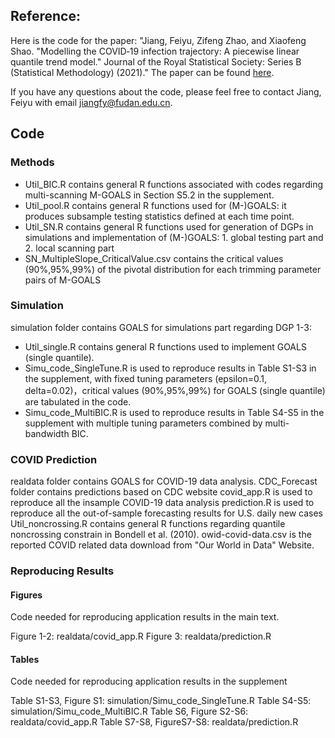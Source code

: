 ## Reference: 
Here is the code for the paper: "Jiang, Feiyu, Zifeng Zhao, and Xiaofeng Shao. "Modelling the COVID‐19 infection trajectory: A piecewise linear quantile trend model." Journal of the Royal Statistical Society: Series B (Statistical Methodology) (2021)." The paper can be found [here](https://rss.org.uk/RSS/media/File-library/Events/Discussion%20meetings/Jiang-et-al-_JRSSB_discussion-paper_16-Jul-21.pdf).

If you have any questions about the code, please feel free to contact Jiang, Feiyu with email jiangfy@fudan.edu.cn.

## Code

### Methods

- Util_BIC.R          contains general R functions associated with codes regarding multi-scanning M-GOALS in Section S5.2 in the supplement.
- Util_pool.R         contains general R functions used for (M-)GOALS: it produces subsample testing statistics defined at each time point. 
- Util_SN.R           contains general R functions used for generation of DGPs in simulations and implementation of (M-)GOALS: 1. global testing part and 2. local scanning part
- SN_MultipleSlope_CriticalValue.csv           contains the critical values (90%,95%,99%) of the pivotal distribution for each trimming parameter pairs of M-GOALS

### Simulation
simulation folder contains GOALS for simulations part regarding DGP 1-3:
- Util_single.R                         contains general R functions used to implement GOALS (single quantile). 
- Simu_code_SingleTune.R     is used to reproduce results in Table S1-S3 in the supplement, with fixed tuning parameters (epsilon=0.1, delta=0.02)，critical values (90%,95%,99%) for GOALS (single quantile) are tabulated in the code.
- Simu_code_MultiBIC.R       is used to reproduce results in Table S4-S5 in the supplement with multiple tuning parameters combined by multi-bandwidth BIC.

### COVID Prediction
realdata folder contains GOALS for COVID-19 data analysis.
	CDC_Forecast folder           contains predictions based on CDC website
	covid_app.R                   is used to reproduce all the insample COVID-19 data analysis 
	prediction.R                  is used to reproduce all the out-of-sample forecasting results for U.S. daily new cases
	Util_noncrossing.R            contains general R functions regarding quantile noncrossing constrain in Bondell et al. (2010).
	owid-covid-data.csv           is the reported COVID related data download from "Our World in Data" Website.

### Reproducing Results

#### Figures
Code needed for reproducing application results in the main text.

Figure 1-2:    realdata/covid_app.R
Figure 3:      realdata/prediction.R

#### Tables
Code needed for reproducing application results in the supplement

Table S1-S3, Figure S1:     simulation/Simu_code_SingleTune.R
Table S4-S5:                simulation/Simu_code_MultiBIC.R
Table S6, Figure S2-S6:     realdata/covid_app.R
Table S7-S8, FigureS7-S8:   realdata/prediction.R
